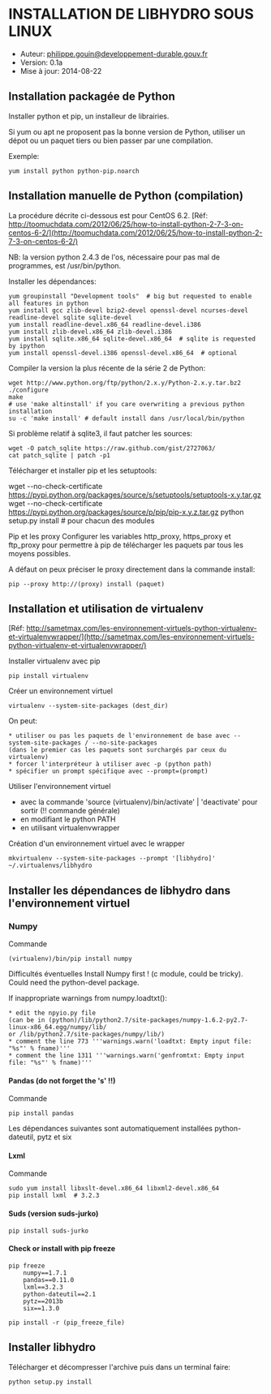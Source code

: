 INSTALLATION DE LIBHYDRO SOUS LINUX
===============================================================================

* Auteur: philippe.gouin@developpement-durable.gouv.fr
* Version: 0.1a
* Mise à jour: 2014-08-22

Installation packagée de Python
-------------------------------------------------------------------------------

Installer python et pip, un installeur de librairies.

Si yum ou apt ne proposent pas la bonne version de Python, utiliser un dépot
ou un paquet tiers ou bien passer par une compilation.

Exemple:

    yum install python python-pip.noarch

Installation manuelle de Python (compilation)
-------------------------------------------------------------------------------
La procédure décrite ci-dessous est pour CentOS 6.2.
[Réf: http://toomuchdata.com/2012/06/25/how-to-install-python-2-7-3-on-centos-6-2/](http://toomuchdata.com/2012/06/25/how-to-install-python-2-7-3-on-centos-6-2/)

NB: la version python 2.4.3 de l'os, nécessaire pour pas mal de programmes, est
/usr/bin/python.

Installer les dépendances:

    yum groupinstall "Development tools"  # big but requested to enable all features in python
    yum install gcc zlib-devel bzip2-devel openssl-devel ncurses-devel readline-devel sqlite sqlite-devel
    yum install readline-devel.x86_64 readline-devel.i386
    yum install zlib-devel.x86_64 zlib-devel.i386
    yum install sqlite.x86_64 sqlite-devel.x86_64  # sqlite is requested by ipython
    yum install openssl-devel.i386 openssl-devel.x86_64  # optional

Compiler la version la plus récente de la série 2 de Python:

    wget http://www.python.org/ftp/python/2.x.y/Python-2.x.y.tar.bz2
    ./configure
    make
    # use 'make altinstall' if you care overwriting a previous python installation
    su -c 'make install' # default install dans /usr/local/bin/python

Si problème relatif à sqlite3, il faut patcher les sources:

    wget -O patch_sqlite https://raw.github.com/gist/2727063/
    cat patch_sqlite | patch -p1

Télécharger et installer pip et les setuptools:

  wget --no-check-certificate https://pypi.python.org/packages/source/s/setuptools/setuptools-x.y.tar.gz
  wget --no-check-certificate https://pypi.python.org/packages/source/p/pip/pip-x.y.z.tar.gz
  python setup.py install  # pour chacun des modules

Pip et les proxy
  Configurer les variables http_proxy, https_proxy et ftp_proxy pour permettre à pip de télécharger les paquets
  par tous les moyens possibles.

  A défaut on peux préciser le proxy directement dans la commande install:

    pip --proxy http://(proxy) install (paquet)

Installation et utilisation de virtualenv
-------------------------------------------------------------------------------
[Réf: http://sametmax.com/les-environnement-virtuels-python-virtualenv-et-virtualenvwrapper/](http://sametmax.com/les-environnement-virtuels-python-virtualenv-et-virtualenvwrapper/)

Installer virtualenv avec pip

    pip install virtualenv

Créer un environnement virtuel

    virtualenv --system-site-packages (dest_dir)

  On peut:

    * utiliser ou pas les paquets de l'environnement de base avec --system-site-packages / --no-site-packages
    (dans le premier cas les paquets sont surchargés par ceux du virtualenv)
    * forcer l'interpréteur à utiliser avec -p (python path)
    * spécifier un prompt spécifique avec --prompt=(prompt)

Utiliser l'environnement virtuel

  * avec la commande 'source (virtualenv)/bin/activate' | 'deactivate' pour sortir (!! commande générale)
  * en modifiant le python PATH
  * en utilisant virtualenvwrapper

Création d'un environnement virtuel avec le wrapper

    mkvirtualenv --system-site-packages --prompt '[libhydro]' ~/.virtualenvs/libhydro

Installer les dépendances de libhydro dans l'environnement virtuel
-------------------------------------------------------------------------------
### Numpy ####

Commande

    (virtualenv)/bin/pip install numpy

Difficultés éventuelles
  Install Numpy first ! (c module, could be tricky). Could need the python-devel package.

  If inappropriate warnings from numpy.loadtxt():

    * edit the npyio.py file
    (can be in (python)/lib/python2.7/site-packages/numpy-1.6.2-py2.7-linux-x86_64.egg/numpy/lib/
    or /lib/python2.7/site-packages/numpy/lib/)
    * comment the line 773 '''warnings.warn('loadtxt: Empty input file: "%s"' % fname)'''
    * comment the line 1311 '''warnings.warn('genfromtxt: Empty input file: "%s"' % fname)'''

#### Pandas (do not forget the 's' !!) ####

Commande

    pip install pandas

Les dépendances suivantes sont automatiquement installées
  python-dateutil, pytz et six

#### Lxml ####

Commande

    sudo yum install libxslt-devel.x86_64 libxml2-devel.x86_64
    pip install lxml  # 3.2.3

#### Suds (version suds-jurko) ####

    pip install suds-jurko

#### Check or install with pip freeze ###

    pip freeze
        numpy==1.7.1
        pandas==0.11.0
        lxml==3.2.3
        python-dateutil==2.1
        pytz==2013b
        six==1.3.0

    pip install -r (pip_freeze_file)


Installer libhydro
-------------------------------------------------------------------------------
Télécharger et décompresser l'archive puis dans un terminal faire:

    python setup.py install
